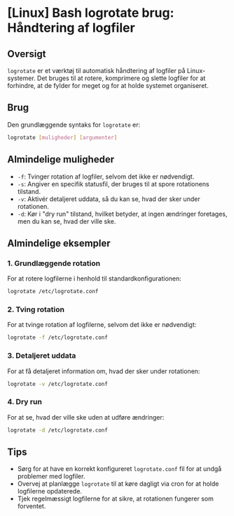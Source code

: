 # [Linux] Bash logrotate brug: Håndtering af logfiler

## Oversigt
`logrotate` er et værktøj til automatisk håndtering af logfiler på Linux-systemer. Det bruges til at rotere, komprimere og slette logfiler for at forhindre, at de fylder for meget og for at holde systemet organiseret.

## Brug
Den grundlæggende syntaks for `logrotate` er:

```bash
logrotate [muligheder] [argumenter]
```

## Almindelige muligheder
- `-f`: Tvinger rotation af logfiler, selvom det ikke er nødvendigt.
- `-s`: Angiver en specifik statusfil, der bruges til at spore rotationens tilstand.
- `-v`: Aktivér detaljeret uddata, så du kan se, hvad der sker under rotationen.
- `-d`: Kør i "dry run" tilstand, hvilket betyder, at ingen ændringer foretages, men du kan se, hvad der ville ske.

## Almindelige eksempler

### 1. Grundlæggende rotation
For at rotere logfilerne i henhold til standardkonfigurationen:

```bash
logrotate /etc/logrotate.conf
```

### 2. Tving rotation
For at tvinge rotation af logfilerne, selvom det ikke er nødvendigt:

```bash
logrotate -f /etc/logrotate.conf
```

### 3. Detaljeret uddata
For at få detaljeret information om, hvad der sker under rotationen:

```bash
logrotate -v /etc/logrotate.conf
```

### 4. Dry run
For at se, hvad der ville ske uden at udføre ændringer:

```bash
logrotate -d /etc/logrotate.conf
```

## Tips
- Sørg for at have en korrekt konfigureret `logrotate.conf` fil for at undgå problemer med logfiler.
- Overvej at planlægge `logrotate` til at køre dagligt via cron for at holde logfilerne opdaterede.
- Tjek regelmæssigt logfilerne for at sikre, at rotationen fungerer som forventet.